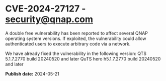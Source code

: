 # CVE-2024-27127 - security@qnap.com

A double free vulnerability has been reported to affect several QNAP operating system versions. If exploited, the vulnerability could allow authenticated users to execute arbitrary code via a network.

We have already fixed the vulnerability in the following version:
QTS 5.1.7.2770 build 20240520 and later
QuTS hero h5.1.7.2770 build 20240520 and later

**Publish date:** 2024-05-21
